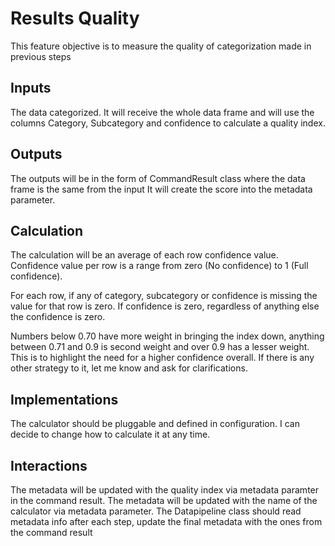 # Results Quality
This feature objective is to measure the quality of categorization made in previous steps

## Inputs
The data categorized. It will receive the whole data frame and will use the columns Category, Subcategory and confidence to calculate a quality index.

## Outputs
The outputs will be in the form of CommandResult class where the data frame is the same from the input
It will create the score into the metadata parameter.

## Calculation
The calculation will be an average of each row confidence value. Confidence value per row is a range from zero (No confidence) to 1 (Full confidence).

For each row, if any of category, subcategory or confidence is missing the value for that row is zero.
If confidence is zero, regardless of anything else the confidence is zero.

Numbers below 0.70 have more weight in bringing the index down, anything between 0.71 and 0.9 is second weight and over 0.9 has a lesser weight. This is to highlight the need for a higher confidence overall. If there is any other strategy to it, let me know and ask for clarifications.

## Implementations
The calculator should be pluggable and defined in configuration. I can decide to change how to calculate it at any time.

## Interactions
The metadata will be updated with the quality index via metadata paramter in the command result.
The metadata will be updated with the name of the calculator via metadata parameter.
The Datapipeline class should read metadata info after each step, update the final metadata with the ones from the command result
